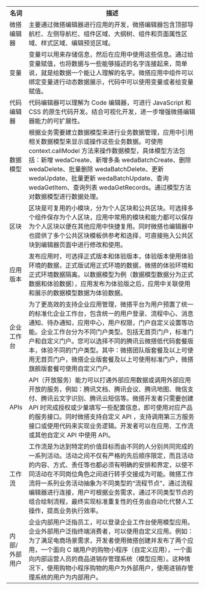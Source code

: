 <table>
   <tr>
      <th width="10%" >名词</td>
      <th width="90%" >描述</td>
   </tr>
   <tr>
      <td>微搭编辑器	</td>
      <td>主要通过微搭编辑器进行应用的开发，微搭编辑器包含顶部导航栏、左侧导航栏、组件区域、大纲树、组件和页面属性区域、样式区域、编辑预览区域。</td>
   </tr>
   <tr>
      <td>变量</td>
      <td>变量可以用来存储信息，然后在应用中使用这些信息。通过给变量赋值，也将数据与一些能够描述的名字连接起来，简单说，就是给数据一个能让人理解的名字。微搭应用中组件可以绑定变量进行动态数据展示，代码中可以使用变量或者给变量赋值。</td>
   </tr>
   <tr>
      <td>代码编辑器</td>
      <td>代码编辑器可以理解为 Code 编辑器，可进行 JavaScript 和 CSS 的原生代码开发。结合可视化开发，进一步增强微搭编辑器能力的可扩展性。</td>
   </tr>
   <tr>
      <td>数据模型</td>
      <td>根据业务需要建立数据模型来进行业务数据管理，应用中引用相关数据模型来显示或操作这些业务数据。可使用 context.callModel 方法来操作数据模型，具体模型方法包括：新增 wedaCreate、新增多条 wedaBatchCreate、删除 wedaDelete、批量删除 wedaBatchDelete、更新 wedaUpdate、批量更新 wedaBatchUpdate、查询 wedaGetItem、查询列表 wedaGetRecords。通过模型方法对数据模型进行数据处理。</td>
   </tr>
   <tr>
      <td>区块</td>
      <td>	区块是可复用的小模块，分为个人区块和公共区块。可选择多个组件保存为个人区块，应用中常用的模块和能力都可以保存为个人区块以便在其他应用中快捷复用。同时微搭也编辑器中也提供了多个公共区块模板供参考和选择，可直接拖入公共区块到编辑器页面中进行修改和使用。</td>
   </tr>
   <tr>
      <td>应用版本</td>
      <td>发布应用时，可选择正式版本和体验版本，体验版本使用体验环境的数据，正式版试用正式环境的数据，微搭的体验环境和正式环境数据隔离。以数据模型为例（数据模型数据分为正式数据和体验数据），应用发布为体验版之后，应用中关联使用和展示的数据模型数据为体验数据。</td>
   </tr>
   <tr>
      <td>企业工作台</td>
      <td>为了更高效的支持企业应用管理，微搭平台为用户预置了统一的标准化企业工作台，包含统一的用户登录、流程中心、消息通知、待办通知，应用中心，用户权限，门户自定义设置等功能。企业工作台分为不同门户类型。包括无首页门户，标准门户和自定义门户。您可以选择不同的腾讯云微搭低代码套餐版本，体验不同的门户类型。其中：微搭团队版套餐及以上可使用无首页门户，微搭企业版套餐及以上可使用标准门户，微搭旗舰版套餐可使用自定义门户。</td>
   </tr>
   <tr>
      <td>APIs</td>
      <td>API（开放服务）能力可以打通外部应用数据或调用外部应用开放的服务，例如：腾讯文档、腾讯会议、腾讯地图、微信支付、腾讯云文字识别、腾讯云短信等。微搭开发者只需要创建 API 时完成授权或少量填写一些配置信息，即可使用对应产品的服务接口。同时微搭支持自定义 API ，支持调用第三方服务接口或使用代码来实现业务逻辑。开发者可以在应用、工作流或其他自定义 API 中使用 API。</td>
   </tr>
   <tr>
      <td>工作流	</td>
      <td>	工作流是为达到特定的价值目标而由不同的人分别共同完成的一系列活动。活动之间不仅有严格的先后顺序限定，而且活动的内容、方式、责任等也都必须有明确的安排和界定，以使不同活动在不同岗位角色之间进行转手交接成为可能。微搭工作流将一系列业务活动抽象为不同类型的“流程节点”，通过流程编辑器进行连接，用户可根据业务需求，通过不同类型节点的组合绘制流程，最终实现标准重复性的任务由自动化代替人工操作，提高业务执行效率。</td>
   </tr>
   <tr>
      <td>内部/外部用户	</td>
      <td>企业内部用户泛指员工，可以登录企业工作台使用模型应用。企业外部用户泛指终端消费者，可以使用自定义应用。例如：为了满足电商场景需求，开发者使用微搭创建并发布了两个应用，一个面向 C 端用户的购物小程序（自定义应用），一个面向内部运营人员的商品进销存管理系统（模型应用）。这种情况下，使用购物小程序购物的用户为外部用户，使用进销存管理系统的用户为内部用户。</td>
   </tr>
</table>
